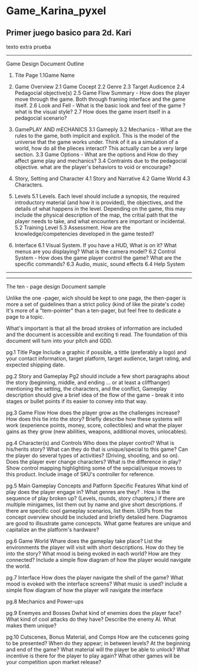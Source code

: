 # Game_Karina_pyxel
Primer juego basico para 2d. Kari
-----------------------------------------------------------------------------------------------------------------------------
texto extra prueba

-----------------------------------------------------------------------------------------------------------------------------
Game Design Document Outline
  1. Tite Page
    1.1Game Name
  2. Game Overview
    2.1 Game Cocept
    2.2 Genre
    2.3 Target Audicence
    2.4 Pedagocial objective(s)
    2.5 Game Flow Summary - How does the player move through the game. Both through framing interface and the game itself.
    2.6 Look and Fell - What is the basic look and feel of the game ? what is the visual style?
    2.7 How does the game insert itself in a pedagocial scenario?

  3. GamePLAY AND mECHANICS
     3.1 Gameply
     3.2 Mechanics - What are the rules to the game, both implicit and explicit. This is the model of the universe that the game works under.
      Think of it as a simulation of a world, how do all the plieces interact? This actually can be a very large section.
     3.3 Game Options - What are the options and How do they affect game play and mechanics?
     3.4 Contraints due to the pedagocial objective. what are the player's behaviors to void or encourage?

  4. Story, Setting and Character
    4.1 Story and Narrative
    4.2 Game World
    4.3 Characters.

  5. Levels
    5.1 Levels. Each level should include a synopsis, the required introductory material (and how it is provided), the objectives,
     and the details of what happens in the level. Depending on the game, this may include the physical description of the map,
     the critial path that the player needs to take, and what encounters are important or incidental.
    5.2 Training Level
    5.3 Assessment. How are the knowledge/competencies developed in the game tested?

  6. Interface
     6.1 Visual System. If you have a HUD, What is on it? What menus are you displaying? What is the camera model?
     6.2 Control System - How does the game player control the game? What are the specific commands?
     6.3 Audio, music, sound effects
     6.4 Help System
     
-----------------------------------------------------------------------------------------------------------------------------
-----------------------------------------------------------------------------------------------------------------------------

The ten - page design 
Document sample

Unlike the one -pager, wich should be kept to one page, the then-pager is more a set of guidelines than a strict policy (kind of like the pirate's code)
It's more of a "tem-pointer" than a ten-pager, but feel free to dedicate a page to a topic.

What's important is that all the broad strokes of information are included and the document is accessible and exciting ti read.
 The foundation of this document will turn into your pitch and GDD.

pg.1 Title Page
 	Include a graphic if possible, a tittle (preferably a logo) and your contact information, target platform, target audience, target rating, and expected shipping date.

pg.2 Story and Gameplay 
	Pg2 should include a few short paragraphs about the story (beginning, middle, and ending ... or at least a cliffhanger) mentioning the setting, the characters, and the conflict,
	Gameplay description should give a brief idea of the flow of the game - break it into stages or bullet points if its easier to convey into that way.

pg.3 Game Flow
	How does the player grow as the challenges increase? How does this tie into the story? Briefly describe how these systems will work (experience points, money, score, collectibles)
 	and what the player gains as they grow (new abilities, weapons, additional moves, unlocables).

pg.4 Character(s) and Controls
	Who does the player control? What is his/herits story? What can they do that is unique/special to this game? Can the player do several types of activities? (Driving, shooting, and so on).
	Does the player ever change characters? What is the difference in play?
	Show control mapping highlighting some of the sepcial/unique moves to this product. Include image of SKU's controller for reference.

pg.5 Main Gameplay Concepts and Patform Specific Features
	What kind of play does the player engage in? What genres are they? . How is the sequence of play broken up? (Levels, rounds, story chapters,)
	if there are multiple minigames, list them out by name and give short descriptions. if there are specific cool gameplay scenarios, list them. 
	USPs from the concept overview should be included and briefly detailed here. Diagramos are good to illsustrate game concepcts.
	What game features are unique and capitalize an the platform's hardware?	
	
pg.6 Game World
	Whare does the gameplay take place? List the environments the player will visit with short descriptions. How do they tie into the story? 
	What mood is being evoked in each world? How are they connected? Include a simple flow diagram of how the player would navigate the world.

pg.7 Interface 
	How does the player navigate the shell of the game? What mood is evoked with the interface screens? What music is used? include a simple flow diagram of how the player will navigate the interface 
	
pg.8 Mechanics and Power-ups
	
pg.9 Enemyes and Bosses
	Dwhat kind of enemies does the player face? What kind of cool attacks do they have? Describe the enemy AI. What makes them unique?
	
pg.10 Cutscenes, Bonus Material, and Comps
	How are the cutscenes going to be presented? When do they appear; in between levels? At the beginning and end of the game? 
	What material will the player be able to unlock? What incentive is there for the player to play again?
	What other games will be your competition upon market release?
	
     
    
    
